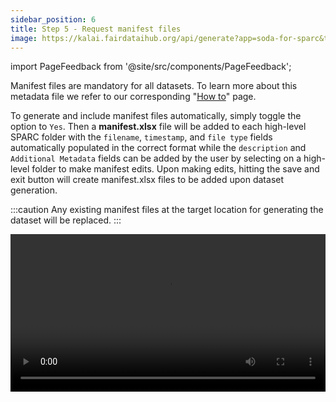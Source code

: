 ```yaml
---
sidebar_position: 6
title: Step 5 - Request manifest files
image: https://kalai.fairdataihub.org/api/generate?app=soda-for-sparc&title=Step%205%20-%20Request%20manifest%20files&description=Prepare%20Dataset&org=fairdataihub
---
```


import PageFeedback from '@site/src/components/PageFeedback';

Manifest files are mandatory for all datasets. To learn more about this metadata file we refer to our corresponding
"[How to](../../how-to/how-to-structure-the-manifest-metadata-file.md)" page.

To generate and include manifest files automatically, simply toggle the option to `Yes`. Then a **manifest.xlsx** file will be added
to each high-level SPARC folder with the `filename`, `timestamp`, and `file type` fields automatically populated in the correct format while the `description` and
`Additional Metadata` fields can be added by the user by selecting on a high-level folder to make manifest edits. Upon making edits, hitting the save and exit button
will create manifest.xlsx files to be added upon dataset generation.

:::caution
Any existing manifest files at the target location for generating the dataset will be replaced.
:::

<video
   controls
   autoPlay
   loop
   width="100%"
   src="https://github.com/fairdataihub/SODA-for-SPARC/raw/main/docs/documentation/Videos/soda-for-sparc-manifests.mp4"
/>

<PageFeedback />

